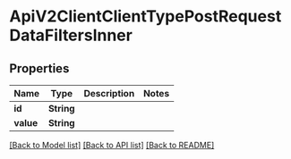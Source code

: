 # ApiV2ClientClientTypePostRequestDataFiltersInner

## Properties

Name | Type | Description | Notes
------------ | ------------- | ------------- | -------------
**id** | **String** |  | 
**value** | **String** |  | 

[[Back to Model list]](../README.md#documentation-for-models) [[Back to API list]](../README.md#documentation-for-api-endpoints) [[Back to README]](../README.md)


